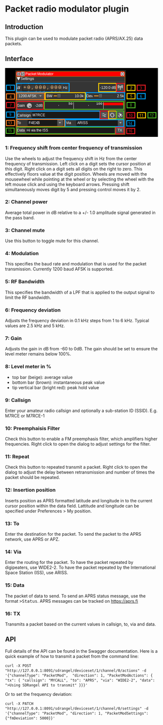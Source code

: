 <h1>Packet radio modulator plugin</h1>

<h2>Introduction</h2>

This plugin can be used to modulate packet radio (APRS/AX.25) data packets.

<h2>Interface</h2>

![Packet Modulator plugin GUI](../../../doc/img/PacketMod_plugin.png)

<h3>1: Frequency shift from center frequency of transmission</h3>

Use the wheels to adjust the frequency shift in Hz from the center frequency of transmission. Left click on a digit sets the cursor position at this digit. Right click on a digit sets all digits on the right to zero. This effectively floors value at the digit position. Wheels are moved with the mousewheel while pointing at the wheel or by selecting the wheel with the left mouse click and using the keyboard arrows. Pressing shift simultaneously moves digit by 5 and pressing control moves it by 2.

<h3>2: Channel power</h3>

Average total power in dB relative to a +/- 1.0 amplitude signal generated in the pass band.

<h3>3: Channel mute</h3>

Use this button to toggle mute for this channel.

<h3>4: Modulation</h3>

This specifies the baud rate and modulation that is used for the packet transmission. Currently 1200 baud AFSK is supported.

<h3>5: RF Bandwidth</h3>

This specifies the bandwidth of a LPF that is applied to the output signal to limit the RF bandwidth.

<h3>6: Frequency deviation</h3>

Adjusts the frequency deviation in 0.1 kHz steps from 1 to 6 kHz. Typical values are 2.5 kHz and 5 kHz.

<h3>7: Gain</h3>

Adjusts the gain in dB from -60 to 0dB. The gain should be set to ensure the level meter remains below 100%.

<h3>8: Level meter in %</h3>

  - top bar (beige): average value
  - bottom bar (brown): instantaneous peak value
  - tip vertical bar (bright red): peak hold value

<h3>9: Callsign</h3>

Enter your amateur radio callsign and optionally a sub-station ID (SSID). E.g. M7RCE or M7RCE-1

<h3>10: Preemphaisis Filter</h3>

Check this button to enable a FM preemphasis filter, which amplifiers higher frequencies. Right click to open the dialog to adjust settings for the filter.

<h3>11: Repeat</h3>

Check this button to repeated transmit a packet. Right click to open the dialog to adjust the delay between retransmission and number of times the packet should be repeated.

<h3>12: Insertion position</h3>

Inserts position as APRS formatted latitude and longitude in to the current cursor position within the data field. Lattitude and longitude can be specified under Preferences > My position.

<h3>13: To</h3>

Enter the destination for the packet. To send the packet to the APRS network, use APRS or APZ.

<h3>14: Via</h3>

Enter the routing for the packet. To have the packet repeated by digipeaters, use WIDE2-2. To have the packet repeated by the International Space Station (ISS), use ARISS.

<h3>15: Data</h3>

The packet of data to send. To send an APRS status message, use the format <tt>>Status</tt>. APRS messages can be tracked on https://aprs.fi

<h3>16: TX</h3>

Transmits a packet based on the current values in callsign, to, via and data.

<h2>API</h2>

Full details of the API can be found in the Swagger documentation. Here is a quick example of how to transmit a packet from the command line:

    curl -X POST "http://127.0.0.1:8091/sdrangel/deviceset/1/channel/0/actions" -d '{"channelType": "PacketMod",  "direction": 1, "PacketModActions": { "tx": { "callsign": "MYCALL", "to": "APRS", "via": "WIDE2-2", "data": ">Using SDRangel API to transmit" }}}'

Or to set the frequency deviation:

    curl -X PATCH "http://127.0.0.1:8091/sdrangel/deviceset/1/channel/0/settings" -d '{"channelType": "PacketMod", "direction": 1, "PacketModSettings": {"fmDeviation": 5000}}'
